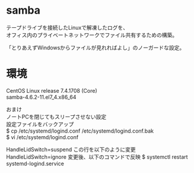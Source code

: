 # samba
テープドライブを接続したLinuxで解凍したログを、<br>
オフィス内のプライベートネットワークでファイル共有するための構築。

「とりあえずWindowsからファイルが見れればよし」のノーガードな設定。

# 環境
CentOS Linux release 7.4.1708 (Core)<br>
samba-4.6.2-11.el7_4.x86_64


おまけ<br>
ノートPCを閉じてもスリープさせない設定<br>
設定ファイルをバックアップ<br>
$ cp /etc/systemd/logind.conf /etc/systemd/logind.conf.bak<br>
$ vi /etc/systemd/logind.conf<br>

HandleLidSwitch=suspend
この行を以下のように変更<br>
HandleLidSwitch=ignore
変更後、以下のコマンドで反映
$ systemctl restart systemd-logind.service
